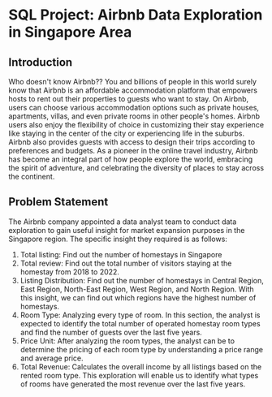 # SQL Project: Airbnb Data Exploration in Singapore Area

## Introduction
Who doesn't know Airbnb?? You and billions of people in this world surely know that Airbnb is an affordable accommodation platform that empowers hosts to rent out their properties to guests who want to stay. On Airbnb, users can choose various accommodation options such as private houses, apartments, villas, and even private rooms in other people's homes. Airbnb users also enjoy the flexibility of choice in customizing their stay experience like staying in the center of the city or experiencing life in the suburbs.  Airbnb also provides guests with access to design their trips according to preferences and budgets. As a pioneer in the online travel industry, Airbnb has become an integral part of how people explore the world, embracing the spirit of adventure, and celebrating the diversity of places to stay across the continent.

## Problem Statement
The Airbnb company appointed a data analyst team to conduct data exploration to gain useful insight for market expansion purposes in the Singapore region. The specific insight they required is as follows:
1. Total listing: Find out the number of homestays in Singapore
2. Total review: Find out the total number of visitors staying at the homestay from 2018 to 2022.
3. Listing Distribution: Find out the number of homestays in Central Region, East Region, North-East Region, West Region, and North Region. With this insight, we can find out which regions have the highest number of homestays.
4. Room Type: Analyzing every type of room. In this section, the analyst is expected to identify the total number of operated homestay room types and find the number of guests over the last five years.
5. Price Unit: After analyzing the room types, the analyst can be to determine the pricing of each room type by understanding a price range and average price.
6. Total Revenue: Calculates the overall income by all listings based on the rented room type. This exploration will enable us to identify what types of rooms have generated the most revenue over the last five years.
